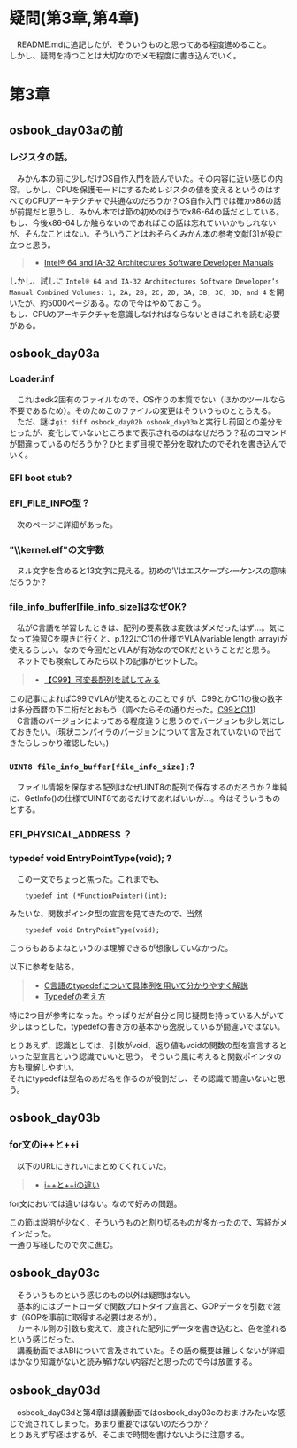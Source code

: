 # 疑問(第3章,第4章)
　README.mdに追記したが、そういうものと思ってある程度進めること。  
しかし、疑問を持つことは大切なのでメモ程度に書き込んでいく。
# 第3章
## osbook_day03aの前
### レジスタの話。
　みかん本の前に少しだけOS自作入門を読んでいた。その内容に近い感じの内容。しかし、CPUを保護モードにするためレジスタの値を変えるというのはすべてのCPUアーキテクチャで共通なのだろうか？OS自作入門では確かx86の話が前提だと思うし、みかん本では節の初めのほうでx86-64の話だとしている。もし、今後x86-64しか触らないのであればこの話は忘れていいかもしれないが、そんなことはない。そういうことはおそらくみかん本の参考文献[3]が役に立つと思う。  
> - [Intel® 64 and IA-32 Architectures Software Developer Manuals](https://www.intel.com/content/www/us/en/developer/articles/technical/intel-sdm.html)  

しかし、試しに  ```Intel® 64 and IA-32 Architectures Software Developer’s Manual Combined Volumes: 1, 2A, 2B, 2C, 2D, 3A, 3B, 3C, 3D, and 4```  を開いたが、約5000ページある。なので今はやめておこう。  
もし、CPUのアーキテクチャを意識しなければならないときはこれを読む必要がある。  

## osbook_day03a
### Loader.inf
　これはedk2固有のファイルなので、OS作りの本質でない（ほかのツールなら不要であるため）。そのためこのファイルの変更はそういうものととらえる。  
　ただ、謎は```git diff osbook_day02b osbook_day03a```と実行し前回との差分をとったが、変化していないところまで表示されるのはなぜだろう？私のコマンドが間違っているのだろうか？ひとまず目視で差分を取れたのでそれを書き込んでいく。

### EFI boot stub?
### EFI_FILE_INFO型？
　次のページに詳細があった。

### "\\\kernel.elf"の文字数
　ヌル文字を含めると13文字に見える。初めの'\\'はエスケープシーケンスの意味だろうか？

### file_info_buffer[file_info_size]はなぜOK?
　私がC言語を学習したときは、配列の要素数は変数はダメだったはず…。気になって独習Cを覗きに行くと、p.122にC11の仕様でVLA(variable length array)が使えるらしい。なので今回だとVLAが有効なのでOKだということだと思う。
　ネットでも検索してみたら以下の記事がヒットした。  
> - [【C99】可変長配列を試してみる](https://tyfkda.github.io/blog/2019/12/31/variable-length-array.html)  

この記事によればC99でVLAが使えるとのことですが、C99とかC11の後の数字は多分西暦の下二桁だとおもう（調べたらその通りだった。[C99とC11](https://www.cloverfield.co.jp/2016/06/24/c99%E3%81%A8c11/))  
　C言語のバージョンによってある程度違うと思うのでバージョンも少し気にしておきたい。(現状コンパイラのバージョンについて言及されていないので出てきたらしっかり確認したい。)

### ```UINT8 file_info_buffer[file_info_size];```?
　ファイル情報を保存する配列はなぜUINT8の配列で保存するのだろうか？単純に、GetInfo()の仕様でUINT8であるだけであればいいが…。今はそういうものとする。

### EFI_PHYSICAL_ADDRESS ？
### typedef void EntryPointType(void); ?
　この一文でちょっと焦った。これまでも、   
```
    typedef int (*FunctionPointer)(int);
```
みたいな、関数ポインタ型の宣言を見てきたので、当然  
```
    typedef void EntryPointType(void);
```
こっちもあるよねというのは理解できるが想像していなかった。  

以下に参考を貼る。  
> - [C言語のtypedefについて具体例を用いて分かりやすく解説](https://daeudaeu.com/c-typedef/)  
> - [Typedefの考え方](https://qiita.com/aminevsky/items/82ecce1d6d8b42d65533)  

特に2つ目が参考になった。やっぱりだが自分と同じ疑問を持っている人がいて少しほっとした。typedefの書き方の基本から逸脱しているが間違いではない。  

とりあえず、認識としては、引数がvoid、返り値もvoidの関数の型を宣言するといった型宣言という認識でいいと思う。
そういう風に考えると関数ポインタの方も理解しやすい。  
それにtypedefは型名のあだ名を作るのが役割だし、その認識で間違いないと思う。

## osbook_day03b
### for文のi++と++i
　以下のURLにきれいにまとめてくれていた。  
> - [i++と++iの違い](https://qiita.com/suuungwoo/items/e054fdcb5a4805bb226b)  

for文においては違いはない。なので好みの問題。

この節は説明が少なく、そういうものと割り切るものが多かったので、写経がメインだった。  
一通り写経したので次に進む。

## osbook_day03c
　そういうものという感じのもの以外は疑問はない。   
　基本的にはブートローダで関数プロトタイプ宣言と、GOPデータを引数で渡す（GOPを事前に取得する必要はあるが）。  
　カーネル側の引数も変えて、渡された配列にデータを書き込むと、色を塗れるという感じだった。  
　講義動画ではABIについて言及されていた。その話の概要は難しくないが詳細はかなり知識がないと読み解けない内容だと思ったので今は放置する。

## osbook_day03d
　osbook_day03dと第4章は講義動画ではosbook_day03cのおまけみたいな感じで流されてしまった。あまり重要ではないのだろうか？  
とりあえず写経はするが、そこまで時間を書けないように注意する。

